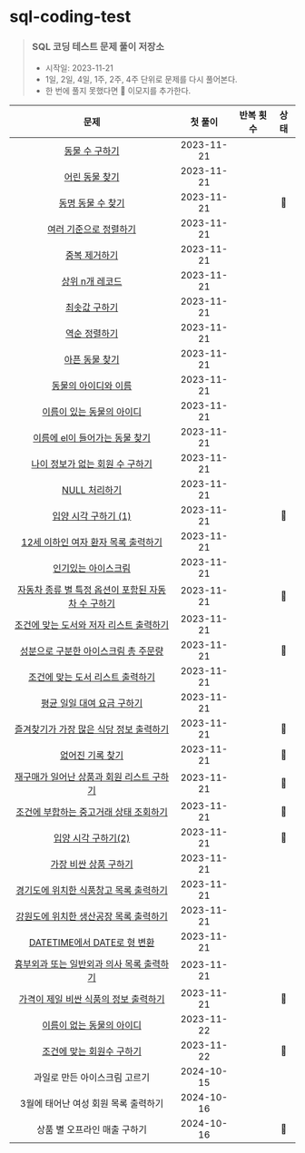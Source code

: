 # sql-coding-test

> ### SQL 코딩 테스트 문제 풀이 저장소
>
> - 시작일: 2023-11-21
> - 1일, 2일, 4일, 1주, 2주, 4주 단위로 문제를 다시 풀어본다.
> - 한 번에 풀지 못했다면 🤔 이모지를 추가한다.

|              **문제**               |  **첫 풀이**  | **반복 횟수** | **상태** |
|:---------------------------------:|:----------:|:---------:|:------:|
|           [동물 수 구하기]()            | 2023-11-21 |           |        |
|           [어린 동물 찾기]()            | 2023-11-21 |           |        |
|          [동명 동물 수 찾기]()           | 2023-11-21 |           |   🤔   |
|         [여러 기준으로 정렬하기]()          | 2023-11-21 |           |        |
|            [중복 제거하기]()            | 2023-11-21 |           |        |
|           [상위 n개 레코드]()           | 2023-11-21 |           |        |
|            [최솟값 구하기]()            | 2023-11-21 |           |        |
|            [역순 정렬하기]()            | 2023-11-21 |           |        |
|           [아픈 동물 찾기]()            | 2023-11-21 |           |        |
|          [동물의 아이디와 이름]()          | 2023-11-21 |           |        |
|        [이름이 있는 동물의 아이디]()         | 2023-11-21 |           |        |
|      [이름에 el이 들어가는 동물 찾기]()       | 2023-11-21 |           |        |
|      [나이 정보가 없는 회원 수 구하기]()       | 2023-11-21 |           |        |
|           [NULL 처리하기]()           | 2023-11-21 |           |        |
|         [입양 시각 구하기 (1)]()         | 2023-11-21 |           |   🤔   |
|     [12세 이하인 여자 환자 목록 출력하기]()     | 2023-11-21 |           |        |
|          [인기있는 아이스크림]()           | 2023-11-21 |           |        |
| [자동차 종류 별 특정 옵션이 포함된 자동차 수 구하기]() | 2023-11-21 |           |   🤔   |
|    [조건에 맞는 도서와 저자 리스트 출력하기]()     | 2023-11-21 |           |        |
|     [성분으로 구분한 아이스크림 총 주문량]()      | 2023-11-21 |           |   🤔   |
|      [조건에 맞는 도서 리스트 출력하기]()       | 2023-11-21 |           |        |
|        [평균 일일 대여 요금 구하기]()        | 2023-11-21 |           |        |
|    [즐겨찾기가 가장 많은 식당 정보 출력하기]()     | 2023-11-21 |           |   🤔   |
|           [없어진 기록 찾기]()           | 2023-11-21 |           |   🤔   |
|    [재구매가 일어난 상품과 회원 리스트 구하기]()    | 2023-11-21 |           |   🤔   |
|     [조건에 부합하는 중고거래 상태 조회하기]()     | 2023-11-21 |           |   🤔   |
|         [입양 시각 구하기(2)]()          | 2023-11-21 |           |   🤔   |
|         [가장 비싼 상품 구하기]()          | 2023-11-21 |           |        |
|     [경기도에 위치한 식품창고 목록 출력하기]()     | 2023-11-21 |           |        |
|     [강원도에 위치한 생산공장 목록 출력하기]()     | 2023-11-21 |           |        |
|     [DATETIME에서 DATE로 형 변환]()     | 2023-11-21 |           |        |
|    [흉부외과 또는 일반외과 의사 목록 출력하기]()    | 2023-11-21 |           |        |
|     [가격이 제일 비싼 식품의 정보 출력하기]()     | 2023-11-21 |           |   🤔   |
|        [이름이 없는 동물의 아이디]()         | 2023-11-22 |           |        |
|        [조건에 맞는 회원수 구하기]()         | 2023-11-22 |           |   🤔   |
|         과일로 만든 아이스크림 고르기          | 2024-10-15 |           |        |
|       3월에 태어난 여성 회원 목록 출력하기       | 2024-10-16 |           |        |
|         상품 별 오프라인 매출 구하기          | 2024-10-16 |           |   🤔   |
